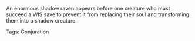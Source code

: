 An enormous shadow raven appears before one creature who must succeed a WIS save to prevent it from replacing their soul and transforming them into a shadow creature.

Tags: Conjuration